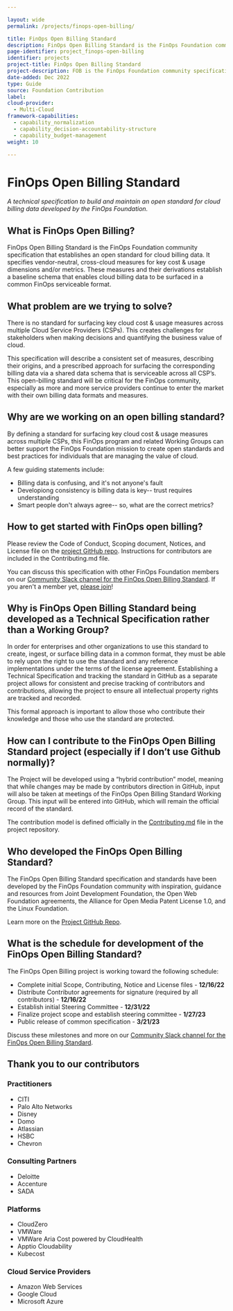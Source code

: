 ```yaml
---

layout: wide
permalink: /projects/finops-open-billing/

title: FinOps Open Billing Standard
description: FinOps Open Billing Standard is the FinOps Foundation community specification that establishes an open standard for cloud billing data. Get updates on the technical specification and related projects here.
page-identifier: project_finops-open-billing
identifier: projects
project-title: FinOps Open Billing Standard
project-description: FOB is the FinOps Foundation community specification that establishes an open standard for cloud billing data. Get updates on the technical specification and related projects here.
date-added: Dec 2022
type: Guide
source: Foundation Contribution
label:
cloud-provider:
  - Multi-Cloud
framework-capabilities:
  - capability_normalization
  - capability_decision-accountability-structure
  - capability_budget-management
weight: 10

---
```


# FinOps Open Billing Standard
*A technical specification to build and maintain an open standard for cloud billing data developed by the FinOps Foundation.*

## What is FinOps Open Billing?
FinOps Open Billing Standard is the FinOps Foundation community specification that establishes an open standard for cloud billing data. It specifies vendor-neutral, cross-cloud measures for key cost & usage dimensions and/or metrics. These measures and their derivations establish a baseline schema that enables cloud billing data to be surfaced in a common FinOps serviceable format.

## What problem are we trying to solve?
There is no standard for surfacing key cloud cost & usage measures across multiple Cloud Service Providers (CSPs). This creates challenges for stakeholders when making decisions and quantifying the business value of cloud.

This specification will describe a consistent set of measures, describing their origins, and a prescribed approach for surfacing the corresponding billing data via a shared data schema that is serviceable across all CSP’s. This open-billing standard will be critical for the FinOps community, especially as more and more service providers continue to enter the market with their own billing data formats and measures.

## Why are we working on an open billing standard?
By defining a standard for surfacing key cloud cost & usage measures across multiple CSPs, this FinOps program and related Working Groups can better support the FinOps Foundation mission to create open standards and best practices for individuals that are managing the value of cloud.

A few guiding statements include:

* Billing data is confusing, and it's not anyone's fault
* Developiong consistency is billing data is key-- trust requires understanding
* Smart people don't always agree-- so, what are the correct metrics?

## How to get started with FinOps open billing?
Please review the Code of Conduct, Scoping document, Notices, and License file on the [project GitHub repo](https://github.com/finopsfoundation/finops-open-billing). Instructions for contributors are included in the Contributing.md file.

You can discuss this specification with other FinOps Foundation members on our [Community Slack channel for the FinOps Open Billing Standard](https://finopsfoundation.slack.com/archives/C045R6BPB2Q). If you aren't a member yet, [please join](https://www.finops.org/membership/)!

## Why is FinOps Open Billing Standard being developed as a Technical Specification rather than a Working Group?
In order for enterprises and other organizations to use this standard to create, ingest, or surface billing data in a common format, they must be able to rely upon the right to use the standard and any reference implementations under the terms of the license agreement. Establishing a Technical Specification and tracking the standard in GitHub as a separate project allows for consistent and precise tracking of contributors and contributions, allowing the project to ensure all intellectual property rights are tracked and recorded.

This formal approach is important to allow those who contribute their knowledge and those who use the standard are protected.

## How can I contribute to the FinOps Open Billing Standard project (especially if I don’t use Github normally)?
The Project will be developed using a “hybrid contribution” model, meaning that while changes may be made by contributors direction in GitHub, input will also be taken at meetings of the FinOps Open Billing Standard Working Group. This input will be entered into GitHub, which will remain the official record of the standard.

The contribution model is defined officially in the [Contributing.md](https://github.com/finopsfoundation/finops-open-billing/blob/main/Contributing.md) file in the project repository.

## Who developed the FinOps Open Billing Standard?
The FinOps Open Billing Standard specification and standards have been developed by the FinOps Foundation community with inspiration, guidance and resources from Joint Development Foundation, the Open Web Foundation agreements, the Alliance for Open Media Patent License 1.0, and the Linux Foundation.

Learn more on the [Project GitHub Repo](https://github.com/finopsfoundation/finops-open-billing).

## What is the schedule for development of the FinOps Open Billing Standard?

The FinOps Open Billing project is working toward the following schedule:
* Complete initial Scope, Contributing, Notice and License files - **12/16/22**
* Distribute Contributor agreements for signature (required by all contributors) - **12/16/22**
* Establish initial Steering Committee - **12/31/22**
* Finalize project scope and establish steering committee - **1/27/23**
* Public release of common specification - **3/21/23**

Discuss these milestones and more on our [Community Slack channel for the FinOps Open Billing Standard](https://finopsfoundation.slack.com/archives/C045R6BPB2Q).

## Thank you to our contributors

### Practitioners

* CITI
* Palo Alto Networks
* Disney
* Domo
* Atlassian
* HSBC
* Chevron

### Consulting Partners

* Deloitte
* Accenture
* SADA

### Platforms

* CloudZero
* VMWare
* VMWare Aria Cost powered by CloudHealth
* Apptio Cloudability
* Kubecost

### Cloud Service Providers

* Amazon Web Services
* Google Cloud
* Microsoft Azure


